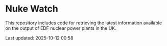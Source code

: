 # Nuke Watch

This repository includes code for retrieving the latest information available on the output of EDF nuclear power plants in the UK.

Last updated: 2025-10-12 00:58